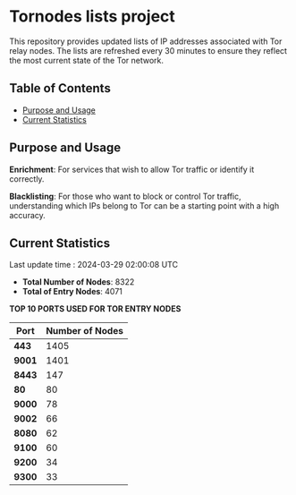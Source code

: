 # Tornodes lists project

This repository provides updated lists of IP addresses associated with Tor relay nodes. The lists are refreshed every 30 minutes to ensure they reflect the most current state of the Tor network.

## Table of Contents

- [Purpose and Usage](#purpose-and-usage)
- [Current Statistics](#current-statistics)


## Purpose and Usage

**Enrichment**: For services that wish to allow Tor traffic or identify it correctly.

**Blacklisting**: For those who want to block or control Tor traffic, understanding which IPs belong to Tor can be a starting point with a high accuracy.

## Current Statistics

Last update time : 2024-03-29 02:00:08 UTC

- **Total Number of Nodes**: 8322
- **Total of Entry Nodes**: 4071

**TOP 10 PORTS USED FOR TOR ENTRY NODES**

| **Port** | **Number of Nodes** |
|------|-----------------|
| **443**   | 1405  |
| **9001**   | 1401  |
| **8443**   | 147  |
| **80**   | 80  |
| **9000**   | 78  |
| **9002**   | 66  |
| **8080**   | 62  |
| **9100**   | 60  |
| **9200**   | 34  |
| **9300**   | 33  |


